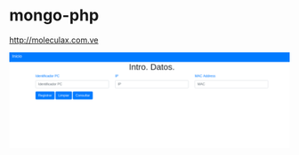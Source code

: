 # mongo-php
http://moleculax.com.ve
<p>
<img src="https://github.com/moleculax/mongo-php/blob/master/captura.png">
